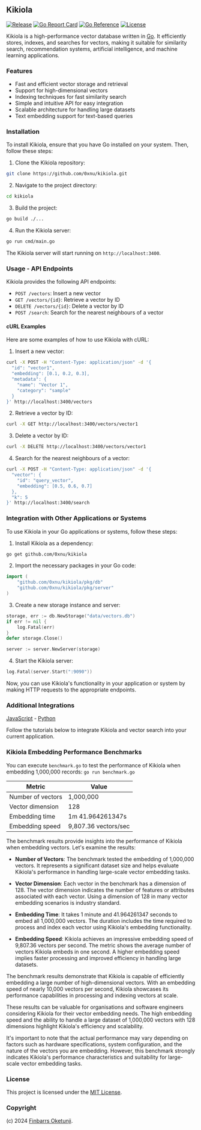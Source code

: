 ## Kikiola

[![Release](https://img.shields.io/github/release/0xnu/kikiola.svg)](https://github.com/0xnu/kikiola/releases/latest)
[![Go Report Card](https://goreportcard.com/badge/github.com/0xnu/kikiola)](https://goreportcard.com/report/github.com/0xnu/kikiola)
[![Go Reference](https://pkg.go.dev/badge/github.com/0xnu/kikiola.svg)](https://pkg.go.dev/github.com/0xnu/kikiola)
[![License](https://img.shields.io/github/license/0xnu/kikiola)](/LICENSE)

Kikiola is a high-performance vector database written in [Go](https://go.dev). It efficiently stores, indexes, and searches for vectors, making it suitable for similarity search, recommendation systems, artificial intelligence, and machine learning applications.

### Features

+ Fast and efficient vector storage and retrieval
+ Support for high-dimensional vectors
+ Indexing techniques for fast similarity search
+ Simple and intuitive API for easy integration
+ Scalable architecture for handling large datasets
+ Text embedding support for text-based queries

### Installation

To install Kikiola, ensure that you have Go installed on your system. Then, follow these steps:

1. Clone the Kikiola repository:

```sh
git clone https://github.com/0xnu/kikiola.git
```

2. Navigate to the project directory:

```sh
cd kikiola
```

3. Build the project:

```sh
go build ./...
```

4. Run the Kikiola server:

```sh
go run cmd/main.go
```

The Kikiola server will start running on `http://localhost:3400`.

### Usage - API Endpoints

Kikiola provides the following API endpoints:

+  `POST /vectors`: Insert a new vector
+  `GET /vectors/{id}`: Retrieve a vector by ID
+  `DELETE /vectors/{id}`: Delete a vector by ID
+  `POST /search`: Search for the nearest neighbours of a vector

#### cURL Examples

Here are some examples of how to use Kikiola with cURL:

1. Insert a new vector:

```sh
curl -X POST -H "Content-Type: application/json" -d '{
  "id": "vector1",
  "embedding": [0.1, 0.2, 0.3],
  "metadata": {
    "name": "Vector 1",
    "category": "sample"
  }
}' http://localhost:3400/vectors
```

2. Retrieve a vector by ID:

```sh
curl -X GET http://localhost:3400/vectors/vector1
```

3. Delete a vector by ID:

```sh
curl -X DELETE http://localhost:3400/vectors/vector1
```

4. Search for the nearest neighbours of a vector:

```sh
curl -X POST -H "Content-Type: application/json" -d '{
  "vector": {
    "id": "query_vector",
    "embedding": [0.5, 0.6, 0.7]
  },
  "k": 5
}' http://localhost:3400/search
```

### Integration with Other Applications or Systems

To use Kikiola in your Go applications or systems, follow these steps:

1. Install Kikiola as a dependency:

```sh
go get github.com/0xnu/kikiola
```

2. Import the necessary packages in your Go code:

```go
import (
    "github.com/0xnu/kikiola/pkg/db"
    "github.com/0xnu/kikiola/pkg/server"
)
```

3. Create a new storage instance and server:

```go
storage, err := db.NewStorage("data/vectors.db")
if err != nil {
    log.Fatal(err)
}
defer storage.Close()

server := server.NewServer(storage)
```

4. Start the Kikiola server:

```go
log.Fatal(server.Start(":9090"))
```

Now, you can use Kikiola's functionality in your application or system by making HTTP requests to the appropriate endpoints.

### Additional Integrations

[JavaScript](./tutorials/javascript.md) - [Python](./tutorials/python.md)

Follow the tutorials below to integrate Kikiola and vector search into your current application.

### Kikiola Embedding Performance Benchmarks

You can execute `benchmark.go` to test the performance of Kikiola when embedding 1,000,000 records: `go run benchmark.go`

| Metric          | Value            |
|----------------|-------------------|
| Number of vectors | 1,000,000        |
| Vector dimension  | 128              |
| Embedding time    | 1m 41.964261347s |
| Embedding speed   | 9,807.36 vectors/sec |

The benchmark results provide insights into the performance of Kikiola when embedding vectors. Let's examine the results:

+ **Number of Vectors**: The benchmark tested the embedding of 1,000,000 vectors. It represents a significant dataset size and helps evaluate Kikiola's performance in handling large-scale vector embedding tasks.

+ **Vector Dimension**: Each vector in the benchmark has a dimension of 128. The vector dimension indicates the number of features or attributes associated with each vector. Using a dimension of 128 in many vector embedding scenarios is industry standard.

+ **Embedding Time**: It takes 1 minute and 41.964261347 seconds to embed all 1,000,000 vectors. The duration includes the time required to process and index each vector using Kikiola's embedding functionality.

+ **Embedding Speed**: Kikiola achieves an impressive embedding speed of 9,807.36 vectors per second. The metric shows the average number of vectors Kikiola embeds in one second. A higher embedding speed implies faster processing and improved efficiency in handling large datasets.

The benchmark results demonstrate that Kikiola is capable of efficiently embedding a large number of high-dimensional vectors. With an embedding speed of nearly 10,000 vectors per second, Kikiola showcases its performance capabilities in processing and indexing vectors at scale.

These results can be valuable for organisations and software engineers considering Kikiola for their vector embedding needs. The high embedding speed and the ability to handle a large dataset of 1,000,000 vectors with 128 dimensions highlight Kikiola's efficiency and scalability.

It's important to note that the actual performance may vary depending on factors such as hardware specifications, system configuration, and the nature of the vectors you are embedding. However, this benchmark strongly indicates Kikiola's performance characteristics and suitability for large-scale vector embedding tasks.

### License

This project is licensed under the [MIT License](./LICENSE).

### Copyright

(c) 2024 [Finbarrs Oketunji](https://finbarrs.eu).